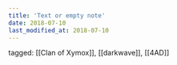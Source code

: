 ```yaml
---
title: 'Text or empty note'
date: 2018-07-10
last_modified_at: 2018-07-10
---
```

tagged: [[Clan of Xymox]], [[darkwave]], [[4AD]]
<iframe frameborder="0" height="1" id="ga_target" scrolling="no" style="background-color:transparent; overflow:hidden; position:absolute; top:0; left:0; z-index:9999;" width="1"></iframe>